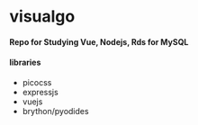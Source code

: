 # visualgo
 
#### Repo for Studying Vue, Nodejs, Rds for MySQL

#### libraries
- picocss
- expressjs
- vuejs
- brython/pyodides